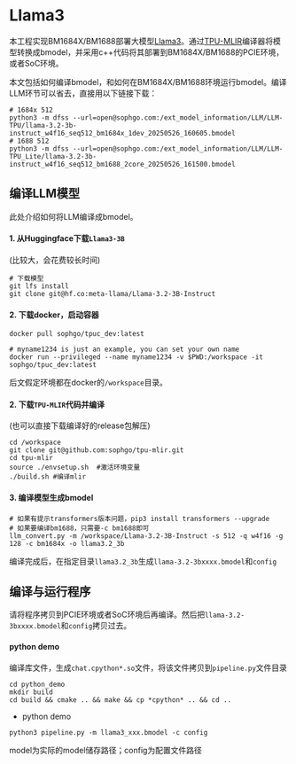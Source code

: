 # Llama3

本工程实现BM1684X/BM1688部署大模型[Llama3](https://huggingface.co/meta-llama/Llama-3.2-3B-Instruct)。通过[TPU-MLIR](https://github.com/sophgo/tpu-mlir)编译器将模型转换成bmodel，并采用c++代码将其部署到BM1684X/BM1688的PCIE环境，或者SoC环境。


本文包括如何编译bmodel，和如何在BM1684X/BM1688环境运行bmodel。编译LLM环节可以省去，直接用以下链接下载：

``` shell
# 1684x 512
python3 -m dfss --url=open@sophgo.com:/ext_model_information/LLM/LLM-TPU/llama-3.2-3b-instruct_w4f16_seq512_bm1684x_1dev_20250526_160605.bmodel
# 1688 512
python3 -m dfss --url=open@sophgo.com:/ext_model_information/LLM/LLM-TPU_Lite/llama-3.2-3b-instruct_w4f16_seq512_bm1688_2core_20250526_161500.bmodel
```

## 编译LLM模型

此处介绍如何将LLM编译成bmodel。

#### 1. 从Huggingface下载`Llama3-3B`

(比较大，会花费较长时间)

``` shell
# 下载模型
git lfs install
git clone git@hf.co:meta-llama/Llama-3.2-3B-Instruct
```

#### 2. 下载docker，启动容器

``` shell
docker pull sophgo/tpuc_dev:latest

# myname1234 is just an example, you can set your own name
docker run --privileged --name myname1234 -v $PWD:/workspace -it sophgo/tpuc_dev:latest
```
后文假定环境都在docker的`/workspace`目录。

#### 2. 下载`TPU-MLIR`代码并编译

(也可以直接下载编译好的release包解压)

``` shell
cd /workspace
git clone git@github.com:sophgo/tpu-mlir.git
cd tpu-mlir
source ./envsetup.sh  #激活环境变量
./build.sh #编译mlir
```

#### 3. 编译模型生成bmodel

``` shell
# 如果有提示transformers版本问题，pip3 install transformers --upgrade
# 如果要编译bm1688，只需要-c bm1688即可
llm_convert.py -m /workspace/Llama-3.2-3B-Instruct -s 512 -q w4f16 -g 128 -c bm1684x -o llama3.2_3b
```
编译完成后，在指定目录`llama3.2_3b`生成`llama-3.2-3bxxxx.bmodel`和`config`

## 编译与运行程序

请将程序拷贝到PCIE环境或者SoC环境后再编译。然后把`llama-3.2-3bxxxx.bmodel`和`config`拷贝过去。

#### python demo

编译库文件，生成`chat.cpython*.so`文件，将该文件拷贝到`pipeline.py`文件目录

``` shell
cd python_demo
mkdir build 
cd build && cmake .. && make && cp *cpython* .. && cd ..
```

* python demo

``` shell
python3 pipeline.py -m llama3_xxx.bmodel -c config 
```
model为实际的model储存路径；config为配置文件路径
